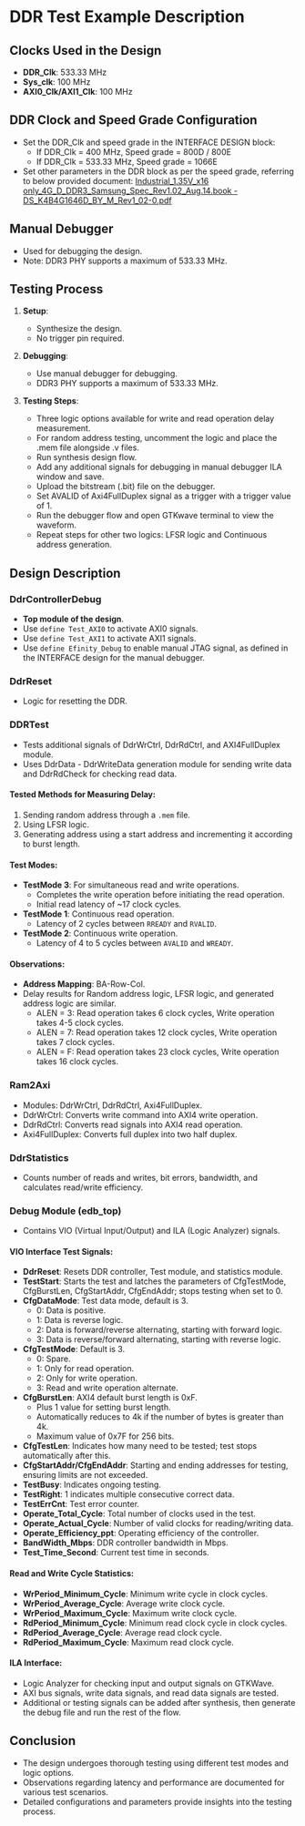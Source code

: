 # DDR Test Example Description

## Clocks Used in the Design
- **DDR_Clk**: 533.33 MHz
- **Sys_clk**: 100 MHz
- **AXI0_Clk/AXI1_Clk**: 100 MHz

## DDR Clock and Speed Grade Configuration
- Set the DDR_Clk and speed grade in the INTERFACE DESIGN block:
  - If DDR_Clk = 400 MHz, Speed grade = 800D / 800E
  - If DDR_Clk = 533.33 MHz, Speed grade = 1066E
- Set other parameters in the DDR block as per the speed grade, referring to below provided document:
[Industrial_1.35V_x16 only_4G_D_DDR3_Samsung_Spec_Rev1.02_Aug.14.book - DS_K4B4G1646D_BY_M_Rev1_02-0.pdf](https://github.com/vicharak-in/DDR3_memory_uart/blob/Random_addr_LFSR_Incremental_addr/Industrial_1.35V_x16%20only_4G_D_DDR3_Samsung_Spec_Rev1.02_Aug.14.book%20-%20DS_K4B4G1646D_BY_M_Rev1_02-0.pdf)

## Manual Debugger
- Used for debugging the design.
- Note: DDR3 PHY supports a maximum of 533.33 MHz.

## Testing Process

1. **Setup**:
   - Synthesize the design.
   - No trigger pin required.

2. **Debugging**:
   - Use manual debugger for debugging.
   - DDR3 PHY supports a maximum of 533.33 MHz.

3. **Testing Steps**:
   - Three logic options available for write and read operation delay measurement.
   - For random address testing, uncomment the logic and place the .mem file alongside .v files.
   - Run synthesis design flow.
   - Add any additional signals for debugging in manual debugger ILA window and save.
   - Upload the bitstream (.bit) file on the debugger.
   - Set AVALID of Axi4FullDuplex signal as a trigger with a trigger value of 1.
   - Run the debugger flow and open GTKwave terminal to view the waveform.
   - Repeat steps for other two logics: LFSR logic and Continuous address generation.

## Design Description

### DdrControllerDebug
- **Top module of the design**.
- Use `define Test_AXI0` to activate AXI0 signals.
- Use `define Test_AXI1` to activate AXI1 signals.
- Use `define Efinity_Debug` to enable manual JTAG signal, as defined in the INTERFACE design for the manual debugger.

### DdrReset
- Logic for resetting the DDR.

### DDRTest
- Tests additional signals of DdrWrCtrl, DdrRdCtrl, and AXI4FullDuplex module.
- Uses DdrData - DdrWriteData generation module for sending write data and DdrRdCheck for checking read data.

#### Tested Methods for Measuring Delay:
1. Sending random address through a `.mem` file.
2. Using LFSR logic.
3. Generating address using a start address and incrementing it according to burst length.

#### Test Modes:
- **TestMode 3**: For simultaneous read and write operations.
  - Completes the write operation before initiating the read operation.
  - Initial read latency of ~17 clock cycles.
- **TestMode 1**: Continuous read operation.
  - Latency of 2 cycles between `RREADY` and `RVALID`.
- **TestMode 2**: Continuous write operation.
  - Latency of 4 to 5 cycles between `AVALID` and `WREADY`.

#### Observations:
- **Address Mapping**: BA-Row-Col.
- Delay results for Random address logic, LFSR logic, and generated address logic are similar.
  - ALEN = 3: Read operation takes 6 clock cycles, Write operation takes 4-5 clock cycles.
  - ALEN = 7: Read operation takes 12 clock cycles, Write operation takes 7 clock cycles.
  - ALEN = F: Read operation takes 23 clock cycles, Write operation takes 16 clock cycles.

### Ram2Axi
- Modules: DdrWrCtrl, DdrRdCtrl, Axi4FullDuplex.
- DdrWrCtrl: Converts write command into AXI4 write operation.
- DdrRdCtrl: Converts read signals into AXI4 read operation.
- Axi4FullDuplex: Converts full duplex into two half duplex.

### DdrStatistics
- Counts number of reads and writes, bit errors, bandwidth, and calculates read/write efficiency.

### Debug Module (edb_top)
- Contains VIO (Virtual Input/Output) and ILA (Logic Analyzer) signals.

#### VIO Interface Test Signals:
- **DdrReset**: Resets DDR controller, Test module, and statistics module.
- **TestStart**: Starts the test and latches the parameters of CfgTestMode, CfgBurstLen, CfgStartAddr, CfgEndAddr; stops testing when set to 0.
- **CfgDataMode**: Test data mode, default is 3.
  - 0: Data is positive.
  - 1: Data is reverse logic.
  - 2: Data is forward/reverse alternating, starting with forward logic.
  - 3: Data is reverse/forward alternating, starting with reverse logic.
- **CfgTestMode**: Default is 3.
  - 0: Spare.
  - 1: Only for read operation.
  - 2: Only for write operation.
  - 3: Read and write operation alternate.
- **CfgBurstLen**: AXI4 default burst length is 0xF.
  - Plus 1 value for setting burst length.
  - Automatically reduces to 4k if the number of bytes is greater than 4k.
  - Maximum value of 0x7F for 256 bits.
- **CfgTestLen**: Indicates how many need to be tested; test stops automatically after this.
- **CfgStartAddr/CfgEndAddr**: Starting and ending addresses for testing, ensuring limits are not exceeded.
- **TestBusy**: Indicates ongoing testing.
- **TestRight**: 1 indicates multiple consecutive correct data.
- **TestErrCnt**: Test error counter.
- **Operate_Total_Cycle**: Total number of clocks used in the test.
- **Operate_Actual_Cycle**: Number of valid clocks for reading/writing data.
- **Operate_Efficiency_ppt**: Operating efficiency of the controller.
- **BandWidth_Mbps**: DDR controller bandwidth in Mbps.
- **Test_Time_Second**: Current test time in seconds.

#### Read and Write Cycle Statistics:
- **WrPeriod_Minimum_Cycle**: Minimum write cycle in clock cycles.
- **WrPeriod_Average_Cycle**: Average write clock cycle.
- **WrPeriod_Maximum_Cycle**: Maximum write clock cycle.
- **RdPeriod_Minimum_Cycle**: Minimum read clock cycle in clock cycles.
- **RdPeriod_Average_Cycle**: Average read clock cycle.
- **RdPeriod_Maximum_Cycle**: Maximum read clock cycle.

#### ILA Interface:
- Logic Analyzer for checking input and output signals on GTKWave.
- AXI bus signals, write data signals, and read data signals are tested.
- Additional or testing signals can be added after synthesis, then generate the debug file and run the rest of the flow.

## Conclusion
- The design undergoes thorough testing using different test modes and logic options.
- Observations regarding latency and performance are documented for various test scenarios.
- Detailed configurations and parameters provide insights into the testing process.